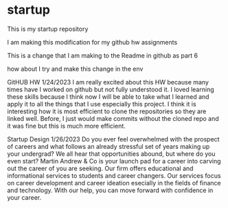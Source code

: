 # startup
This is my startup repository

I am making this modification for my github hw assignments

This is a change that I am making to the Readme in github as part 6

how about I try and make this change in the env

GitHUB HW 1/24/2023
I am really excited about this HW because many times have I worked on github but not fully understood it. I loved learning these skills because I think now I will be able to take what I learned and apply it to all the things that I use especially this project. I think it is interesting how it is most efficient to clone the repositories so they are linked well. Before, I just would make commits without the cloned repo and it was fine but this is much more efficient.

Startup Design 1/26/2023
Do you ever feel overwhelmed with the prospect of careers and what follows an already stressful set of years making up your undergrad? We all hear that opportunities abound, but where do you even start? Martin Andrew & Co is your launch pad for a career into carving out the career of you are seeking. Our firm offers educational and informational services to students and career changers.  Our services focus on career development and career ideation esecially in the fields of finance and technology. With our help, you can move forward with confidence in your career.